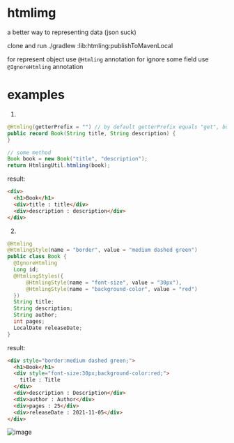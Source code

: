 # htmlimg
a better way to representing data (json suck)

clone and run ./gradlew :lib:htmling:publishToMavenLocal

for represent object use `@Htmling` annotation
for ignore some field use `@IgnoreHtmling` annotation

# examples
1)
```java
@Htmling(getterPrefix = "") // by default getterPrefix equals "get", but record provide getters with the same name as fields
public record Book(String title, String description) {
}

// some method
Book book = new Book("title", "description");
return HtmlingUtil.htmling(book);
```
result:
```html
<div>
  <h1>Book</h1>
  <div>title : title</div>
  <div>description : description</div>
</div>
```
2)
```java
@Htmling
@HtmlingStyle(name = "border", value = "medium dashed green")
public class Book {
  @IgnoreHtmling
  Long id;
  @HtmlingStyles({
      @HtmlingStyle(name = "font-size", value = "30px"),
      @HtmlingStyle(name = "background-color", value = "red")
  })
  String title;
  String description;
  String author;
  int pages;
  LocalDate releaseDate;
}
```
result:
```html
<div style="border:medium dashed green;">
  <h1>Book</h1>
  <div style="font-size:30px;background-color:red;">
    title : Title
  </div>
  <div>description : Description</div>
  <div>author : Author</div>
  <div>pages : 25</div>
  <div>releaseDate : 2021-11-05</div>
</div>
```
![image](https://user-images.githubusercontent.com/36714036/140432715-5f9afdc0-4ed6-4575-9ce5-5bfd79911828.png)

